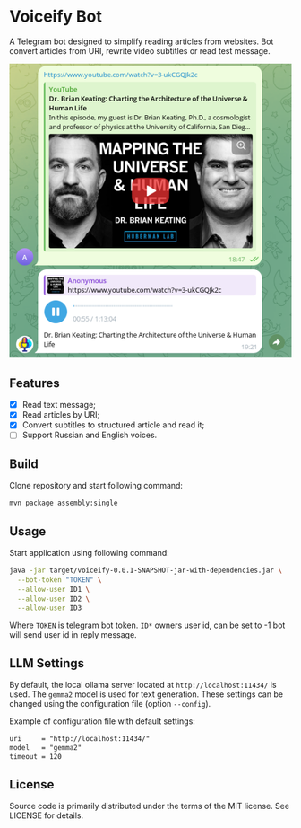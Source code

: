 # Voiceify Bot

A Telegram bot designed to simplify reading articles from websites. Bot convert
articles from URI, rewrite video subtitles or read test message.

![Bot usage example](images/voiceify.png)

## Features

- [x] Read text message;
- [x] Read articles by URI;
- [x] Convert subtitles to structured article and read it;
- [ ] Support Russian and English voices.

## Build

Clone repository and start following command:

```sh
mvn package assembly:single
```

## Usage

Start application using following command:

```sh
java -jar target/voiceify-0.0.1-SNAPSHOT-jar-with-dependencies.jar \
  --bot-token "TOKEN" \
  --allow-user ID1 \
  --allow-user ID2 \
  --allow-user ID3
```

Where `TOKEN` is telegram bot token. `ID*` owners user id, can be set to -1 bot
will send user id in reply message.

## LLM Settings

By default, the local ollama server located at `http://localhost:11434/`
is used. The `gemma2` model is used for text generation. These settings can be
changed using the configuration file (option `--config`).

Example of configuration file with default settings:

```
uri     = "http://localhost:11434/"
model   = "gemma2"
timeout = 120
```

## License

Source code is primarily distributed under the terms of the MIT license. See LICENSE for details.
